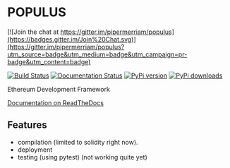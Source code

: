 # POPULUS

[![Join the chat at https://gitter.im/pipermerriam/populus](https://badges.gitter.im/Join%20Chat.svg)](https://gitter.im/pipermerriam/populus?utm_source=badge&utm_medium=badge&utm_campaign=pr-badge&utm_content=badge)

[![Build Status](https://travis-ci.org/pipermerriam/populus.png)](https://travis-ci.org/pipermerriam/populus)
[![Documentation Status](https://readthedocs.org/projects/populus/badge/?version=latest)](https://readthedocs.org/projects/populus/?badge=latest)
[![PyPi version](https://pypip.in/v/populus/badge.png)](https://pypi.python.org/pypi/populus)
[![PyPi downloads](https://pypip.in/d/populus/badge.png)](https://pypi.python.org/pypi/populus)
   

Ethereum Development Framework


[Documentation on ReadTheDocs](http://populus.readthedocs.org/en/latest/)


## Features

- compilation (limited to solidity right now).
- deployment
- testing (using pytest) (not working quite yet)
